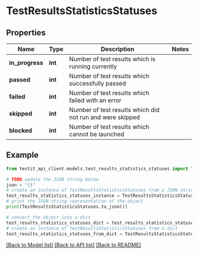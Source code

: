 # TestResultsStatisticsStatuses


## Properties

Name | Type | Description | Notes
------------ | ------------- | ------------- | -------------
**in_progress** | **int** | Number of test results which is running currently | 
**passed** | **int** | Number of test results which successfully passed | 
**failed** | **int** | Number of test results which failed with an error | 
**skipped** | **int** | Number of test results which did not run and were skipped | 
**blocked** | **int** | Number of test results which cannot be launched | 

## Example

```python
from testit_api_client.models.test_results_statistics_statuses import TestResultsStatisticsStatuses

# TODO update the JSON string below
json = "{}"
# create an instance of TestResultsStatisticsStatuses from a JSON string
test_results_statistics_statuses_instance = TestResultsStatisticsStatuses.from_json(json)
# print the JSON string representation of the object
print(TestResultsStatisticsStatuses.to_json())

# convert the object into a dict
test_results_statistics_statuses_dict = test_results_statistics_statuses_instance.to_dict()
# create an instance of TestResultsStatisticsStatuses from a dict
test_results_statistics_statuses_from_dict = TestResultsStatisticsStatuses.from_dict(test_results_statistics_statuses_dict)
```
[[Back to Model list]](../README.md#documentation-for-models) [[Back to API list]](../README.md#documentation-for-api-endpoints) [[Back to README]](../README.md)


